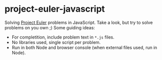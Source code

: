 project-euler-javascript
========================

Solving [Project Euler](http://projecteuler.net) problems in JavaScript. Take a look, but try to solve problems on you own ;) Some guiding ideas:

* For completition, include problem text in `*.js` files.
* No libraries used, single script per problem.
* Run in both Node and browser console (when external files used, run in Node).
